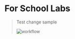 # For School Labs
> Test change sample
> 
> ![workflow](https://github.com/<UserName>/<RepositoryName>/actions/workflows/main.yml/badge.svg)